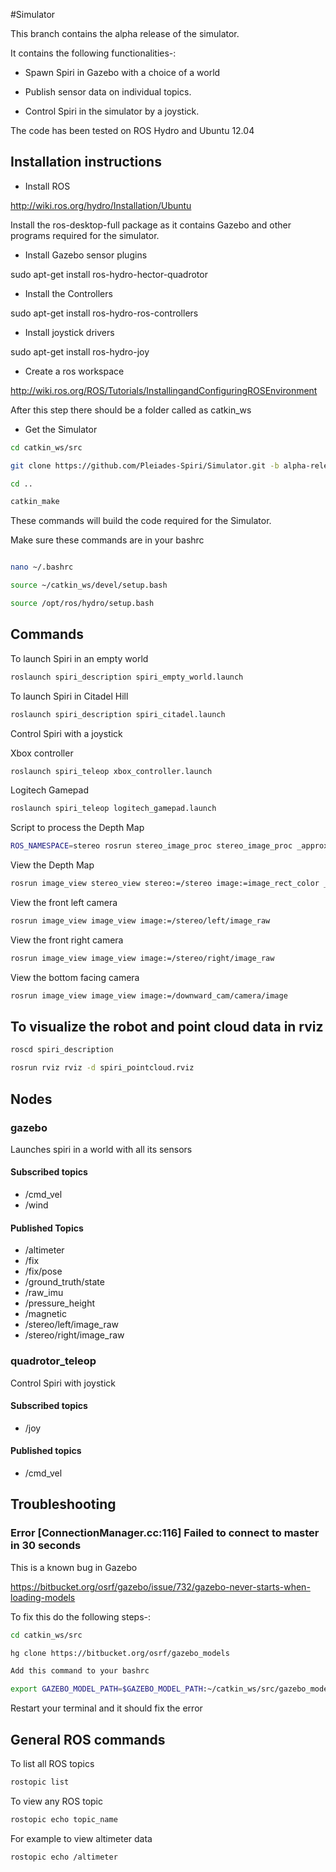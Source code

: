 #Simulator


This branch contains the alpha release of the simulator.

It contains the following functionalities-:

- Spawn Spiri in Gazebo with a choice of a world

- Publish sensor data on individual topics.

- Control Spiri in the simulator by a joystick.

The code has been tested on ROS Hydro and Ubuntu 12.04

## Installation instructions



- Install ROS

http://wiki.ros.org/hydro/Installation/Ubuntu

Install the ros-desktop-full package as it contains Gazebo and other programs required for the simulator.

- Install Gazebo sensor plugins

sudo apt-get install ros-hydro-hector-quadrotor

- Install the Controllers

sudo apt-get install ros-hydro-ros-controllers

- Install joystick drivers

sudo apt-get install ros-hydro-joy

- Create a ros workspace

http://wiki.ros.org/ROS/Tutorials/InstallingandConfiguringROSEnvironment

After this step there should be a folder called as catkin_ws

- Get the Simulator

```bash
cd catkin_ws/src

git clone https://github.com/Pleiades-Spiri/Simulator.git -b alpha-release

cd ..

catkin_make
```

These commands will build the code required for the Simulator.

Make sure these commands are in your bashrc
```bash

nano ~/.bashrc

source ~/catkin_ws/devel/setup.bash

source /opt/ros/hydro/setup.bash
```

## Commands


To launch Spiri in an empty world

```bash
roslaunch spiri_description spiri_empty_world.launch
```

To launch Spiri in Citadel Hill

```bash
roslaunch spiri_description spiri_citadel.launch
```

Control Spiri with a joystick

Xbox controller 

```bash
roslaunch spiri_teleop xbox_controller.launch
```

Logitech Gamepad

```bash
roslaunch spiri_teleop logitech_gamepad.launch
```  


Script to process the Depth Map

```bash
ROS_NAMESPACE=stereo rosrun stereo_image_proc stereo_image_proc _approximate_sync:=True _queue_size:=10
```

View the Depth Map

```bash
rosrun image_view stereo_view stereo:=/stereo image:=image_rect_color _approximate_sync:=True _queue_size:=10
```

View the front left camera

```bash
rosrun image_view image_view image:=/stereo/left/image_raw
```

View the front right camera

```bash
rosrun image_view image_view image:=/stereo/right/image_raw
```

View the bottom facing camera

```bash
rosrun image_view image_view image:=/downward_cam/camera/image
```

## To visualize the robot and point cloud data in rviz

```bash
roscd spiri_description

rosrun rviz rviz -d spiri_pointcloud.rviz
```

## Nodes

### gazebo
Launches spiri in a world with all its sensors

#### Subscribed topics 

- /cmd_vel
- /wind
#### Published Topics

- /altimeter
- /fix
- /fix/pose
- /ground_truth/state
- /raw_imu
- /pressure_height
- /magnetic
- /stereo/left/image_raw
- /stereo/right/image_raw

### quadrotor_teleop
Control Spiri with joystick

#### Subscribed topics

- /joy

#### Published topics

- /cmd_vel


## Troubleshooting

### Error [ConnectionManager.cc:116] Failed to connect to master in 30 seconds

This is a known bug in Gazebo

https://bitbucket.org/osrf/gazebo/issue/732/gazebo-never-starts-when-loading-models

To fix this do the following steps-:

```bash
cd catkin_ws/src

hg clone https://bitbucket.org/osrf/gazebo_models

Add this command to your bashrc

export GAZEBO_MODEL_PATH=$GAZEBO_MODEL_PATH:~/catkin_ws/src/gazebo_models
```

Restart your terminal and it should fix the error

## General ROS commands

To list all ROS topics

```bash
rostopic list
```

To view any ROS topic 
```bash
rostopic echo topic_name
```
For example to view altimeter data

```bash
rostopic echo /altimeter
```
